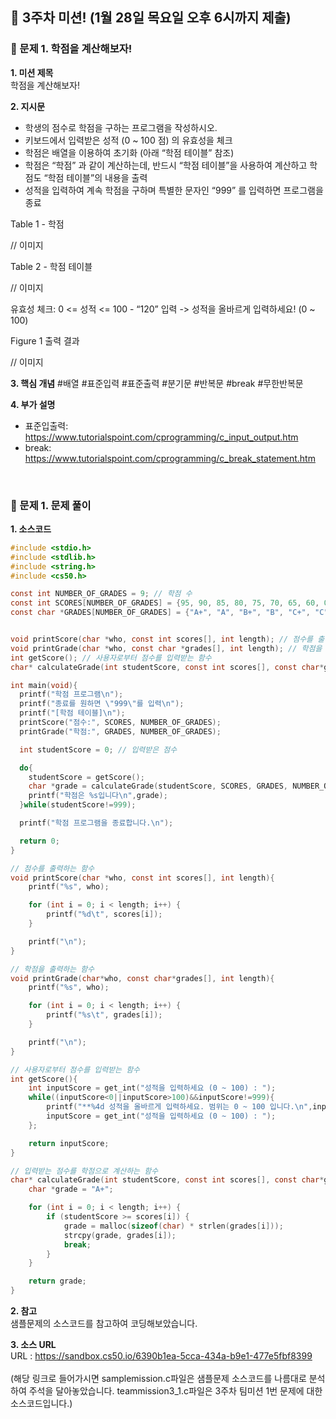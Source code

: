 ## 💎 3주차 미션! (1월 28일 목요일 오후 6시까지 제출)

### 📙 문제 1. 학점을 계산해보자!

**1. 미션 제목**<br>
학점을 계산해보자!

**2. 지시문**

- 학생의 점수로 학점을 구하는 프로그램을 작성하시오.
- 키보드에서 입력받은 성적 (0 ~ 100 점) 의 유효성을 체크
- 학점은 배열을 이용하여 초기화 (아래 “학점 테이블” 참조)
- 학점은 “학점” 과 같이 계산하는데, 반드시 “학점 테이블”을 사용하여 계산하고 학점도 “학점 테이블”의 내용을 출력
- 성적을 입력하여 계속 학점을 구하며 특별한 문자인 “999” 를 입력하면 프로그램을 종료

Table 1 - 학점

// 이미지

Table 2 - 학점 테이블

// 이미지

유효성 체크: 0 <= 성적 <= 100 - “120” 입력 -> 성적을 올바르게 입력하세요! (0 ~ 100)<br>

Figure 1 출력 결과

// 이미지

**3. 핵심 개념** #배열 #표준입력 #표준출력 #분기문 #반복문 #break #무한반복문

**4. 부가 설명**

- 표준입출력: https://www.tutorialspoint.com/cprogramming/c_input_output.htm
- break: https://www.tutorialspoint.com/cprogramming/c_break_statement.htm

<br>

### 📖 문제 1. 문제 풀이

**1. 소스코드**

```c
#include <stdio.h>
#include <stdlib.h>
#include <string.h>
#include <cs50.h>

const int NUMBER_OF_GRADES = 9; // 학점 수
const int SCORES[NUMBER_OF_GRADES] = {95, 90, 85, 80, 75, 70, 65, 60, 0}; // 학점 점수
const char *GRADES[NUMBER_OF_GRADES] = {"A+", "A", "B+", "B", "C+", "C", "D+", "D", "F"}; // 학점


void printScore(char *who, const int scores[], int length); // 점수를 출력하는 함수
void printGrade(char *who, const char *grades[], int length); // 학점을 출력하는 함수
int getScore(); // 사용자로부터 점수를 입력받는 함수
char* calculateGrade(int studentScore, const int scores[], const char*grades[], int length); // 입력받는 점수를 학점으로 계산하는 함수

int main(void){
  printf("학점 프로그램\n");
  printf("종료를 원하면 \"999\"를 입력\n");
  printf("[학점 테이블]\n");
  printScore("점수:", SCORES, NUMBER_OF_GRADES);
  printGrade("학점:", GRADES, NUMBER_OF_GRADES);

  int studentScore = 0; // 입력받은 점수

  do{
    studentScore = getScore();
    char *grade = calculateGrade(studentScore, SCORES, GRADES, NUMBER_OF_GRADES);
    printf("학점은 %s입니다\n",grade);
  }while(studentScore!=999);

  printf("학점 프로그램을 종료합니다.\n");

  return 0;
}

// 점수를 출력하는 함수
void printScore(char *who, const int scores[], int length){
    printf("%s", who);

    for (int i = 0; i < length; i++) {
        printf("%d\t", scores[i]);
    }

    printf("\n");
}

// 학점을 출력하는 함수
void printGrade(char*who, const char*grades[], int length){
    printf("%s", who);

    for (int i = 0; i < length; i++) {
        printf("%s\t", grades[i]);
    }

    printf("\n");
}

// 사용자로부터 점수를 입력받는 함수
int getScore(){
    int inputScore = get_int("성적을 입력하세요 (0 ~ 100) : ");
    while((inputScore<0||inputScore>100)&&inputScore!=999){
        printf("**%4d 성적을 올바르게 입력하세요. 범위는 0 ~ 100 입니다.\n",inputScore);
        inputScore = get_int("성적을 입력하세요 (0 ~ 100) : ");
    };

    return inputScore;
}

// 입력받는 점수를 학점으로 계산하는 함수
char* calculateGrade(int studentScore, const int scores[], const char*grades[], int length){
    char *grade = "A+";

    for (int i = 0; i < length; i++) {
        if (studentScore >= scores[i]) {
            grade = malloc(sizeof(char) * strlen(grades[i]));
            strcpy(grade, grades[i]);
            break;
        }
    }

    return grade;
}

```

**2. 참고**<br>
샘플문제의 소스코드를 참고하여 코딩해보았습니다.

**3. 소스 URL**<br>
URL : <https://sandbox.cs50.io/6390b1ea-5cca-434a-b9e1-477e5fbf8399>
<br><br>
(해당 링크로 들어가시면 samplemission.c파일은 샘플문제 소스코드를 나름대로 분석하여 주석을 달아놓았습니다. teammission3_1.c파일은 3주차 팀미션 1번 문제에 대한 소스코드입니다.)
